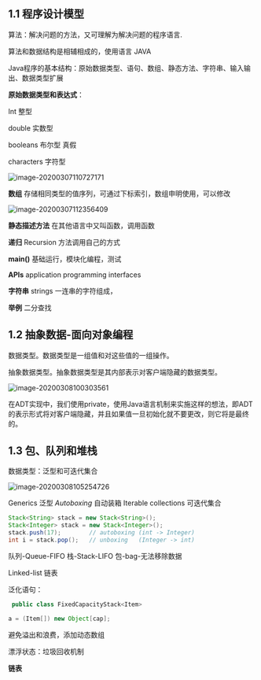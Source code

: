 ## 1.1 程序设计模型

算法：解决问题的方法，又可理解为解决问题的程序语言.

算法和数据结构是相辅相成的，使用语言 JAVA  

Java程序的基本结构：原始数据类型、语句、数组、静态方法、字符串、输入输出、数据类型扩展

**原始数据类型和表达式**：

Int  整型

double 实数型

booleans 布尔型 真假

characters 字符型

![image-20200307110727171](C:\Users\liu\AppData\Roaming\Typora\typora-user-images\image-20200307110727171.png)

**数组**  存储相同类型的值序列，可通过下标索引，数组申明使用，可以修改

![image-20200307112356409](C:\Users\liu\AppData\Roaming\Typora\typora-user-images\image-20200307112356409.png)

**静态描述方法** 在其他语言中又叫函数，调用函数

**递归** Recursion 方法调用自己的方式

**main()**  基础运行，模块化编程，测试

**APIs** application programming interfaces

**字符串** strings 一连串的字符组成，

**举例** 二分查找

## 1.2 抽象数据-面向对象编程

数据类型。数据类型是一组值和对这些值的一组操作。

抽象数据类型。抽象数据类型是其内部表示对客户端隐藏的数据类型。

![image-20200308100303561](C:\Users\liu\AppData\Roaming\Typora\typora-user-images\image-20200308100303561.png)

在ADT实现中，我们使用private，使用Java语言机制来实施这样的想法，即ADT的表示形式将对客户端隐藏，并且如果值一旦初始化就不要更改，则它将是最终的。

## 1.3 包、队列和堆栈

数据类型：泛型和可迭代集合

![image-20200308105254726](C:\Users\liu\AppData\Roaming\Typora\typora-user-images\image-20200308105254726.png)

Generics  泛型 *Autoboxing* 自动装箱 Iterable collections 可迭代集合

```java
Stack<String> stack = new Stack<String>();
Stack<Integer> stack = new Stack<Integer>();
stack.push(17);        // autoboxing (int -> Integer)
int i = stack.pop();   // unboxing   (Integer -> int)
```

队列-Queue-FIFO    栈-Stack-LIFO      包-bag-无法移除数据

Linked-list 链表

泛化语句： 

``` java
 public class FixedCapacityStack<Item>

a = (Item[]) new Object[cap];
```

避免溢出和浪费，添加动态数组

漂浮状态：垃圾回收机制

**链表** 